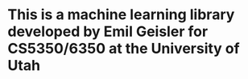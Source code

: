 # This is a machine learning library developed by Emil Geisler for CS5350/6350 at the University of Utah
